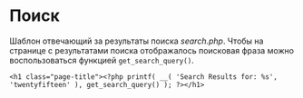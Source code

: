 # Поиск

Шаблон отвечающий за результаты поиска *search.php*. Чтобы на странице с результатами поиска отображалось поисковая фраза можно воспользоваться функцией `get_search_query()`.

```
<h1 class="page-title"><?php printf( __( 'Search Results for: %s', 'twentyfifteen' ), get_search_query() ); ?></h1>
```